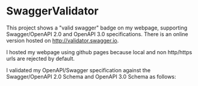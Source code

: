 # SwaggerValidator

This project shows a "valid swagger" badge on my webpage, supporting Swagger/OpenAPI 2.0 and OpenAPI 3.0 specifications.
There is an online version hosted on http://validator.swagger.io.

I hosted my webpage using github pages because local and non http/https urls are rejected by default.

I validated my OpenAPI/Swagger specification against the Swagger/OpenAPI 2.0 Schema and OpenAPI 3.0 Schema as follows:
<!-- <img src="http://validator.swagger.io/validator?url={Your_URL_Goes_Here}"> -->
